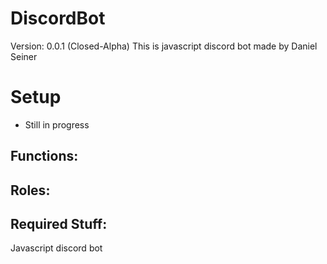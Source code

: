 # DiscordBot
Version: 0.0.1 (Closed-Alpha)
This is javascript discord bot made by Daniel Seiner


# Setup
 - Still in progress
 
Functions:
 - 

Roles:
 - 

Required Stuff:
 - 

Javascript discord bot
